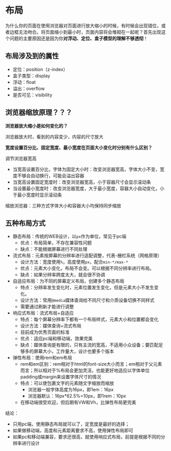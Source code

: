 # 布局

为什么你的页面在使用浏览器对页面进行放大缩小的时候，有时候会出现错位，或者边框无法吻合。将页面缩小到最小时，页面内容将会堆砌在一起呢？首先出现这个问题的主要原因还是因为你**对浮动、定位、盒子模型的理解不够透彻**！



## 布局涉及到的属性

- 定位：position（z-index）
- 盒子类型：display
- 浮动：float
- 溢出：overflow
- 是否可见：visibility



## 浏览器缩放原理？？？

**浏览器放大缩小是如何变化的？**

浏览器放大时，看到的内容变少，内容的尺寸放大

**宽度设置百分比、固定宽度、最小宽度在页面大小变化时分别有什么区别？**

调节浏览器宽高

- 当宽高设置百分比，字体为固定大小时：改变浏览器宽高，字体大小不变，宽度不够会自动换行，可能会溢出容器
- 当宽高设置固定宽度时：改变浏览器宽高，小于容器尺寸会显示滚动条
- 当设置最小宽度时：改变浏览器宽度，大于最小宽度，容器大小自动变化，小于最小宽度时显示滚动条

缩放浏览器：三种方式字体大小和容器大小均保持同步缩放



## 五种布局方式

- 静态布局：传统的WEB设计，以`px`作为单位，常见于pc端
  - 优点：布局简单，不存在兼容性问题
  - 缺点：不能根据屏幕进行不同处理
- 流式布局：元素按屏幕的分辨率进行适配调整，代表-栅栏系统（网格原理）
  - 设计方法：宽度使用`%`，高度使用`px`，配合`min-*/max-*`
  - 优点：元素大小变化，布局不会变。可以根据不同分辨率进行布局。
  - 缺点：如果分辨率跨度太大，就会很不协调
- 自适应布局：为不同的屏幕定义布局，创建多个静态布局
  - 特点：分辨率发生变化时，元素位置发生变化，但是元素大小不发生变化。
  - 设计方法：常用`@media`媒体查询给不同尺寸和介质设备切换不同样式
  - 需要通过刷新才能进行调整
- 响应式布局：流式布局+自适应
  - 特点：每个屏幕分辨率下都有一个布局样式，元素大小和位置都会变化
  - 设计方法：媒体查询+流式布局
  - 目前成为优秀页面的标准
  - 优点：适应pc端和移动端，效果完美
  - 缺点：媒体查询是有限的，只有主流的宽高，不适用小众设备；要匹配足够多的屏幕大小，工作量大，设计也要多个版本
- 弹性布局：使用rem和em布局
  - rem和em区别：rem相对于html的font-size大小而言；em相对于父元素而言；所以相对于%布局会更加灵活，也能更好地适应以字体单位padding或margin来设置字体尺寸的情况
  - 特点：可以使包裹文字的元素随文字缩放而缩放
    - 浏览器一般字体高度为16px，即1em：16px
    - 浏览器默认：16px*62.5%=10px，即1rem：10px
  - 在移动端很受欢迎，但后期有VW和Vh，比弹性布局更完美

结论：

- 只用pc端，使用静态布局就可以了，定宽度是最好的选择；
- 如果做移动端，高度和元素距离要求不高，使用弹性布局即可
- 如果pc和移动端兼容，要求还很高，就使用响应式布局，前提是根据不同的分辨率进行设计











